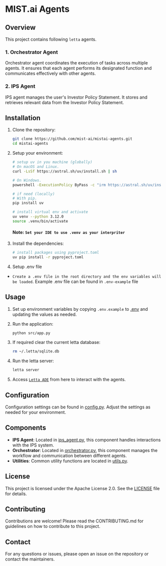 # MIST.ai Agents

## Overview

This project contains following `letta` agents.

### 1. Orchestrator Agent

Orchestrator agent coordinates the execution of tasks across multiple agents. It ensures that each agent performs its designated function and communicates effectively with other agents.

### 2. IPS Agent

IPS agent manages the user's Investor Policy Statement. It stores and retrieves relevant data from the Investor Policy Statement.

## Installation

1. Clone the repository:

   ```sh
   git clone https://github.com/mist-ai/mistai-agents.git
   cd mistai-agents
   ```

2. Setup your environment:

   ```bash
   # setup uv in you machine (globally)
   # On macOS and Linux.
   curl -LsSf https://astral.sh/uv/install.sh | sh

   # On Windows.
   powershell -ExecutionPolicy ByPass -c "irm https://astral.sh/uv/install.ps1 | iex"

   # if need (locally)
   # With pip.
   pip install uv
   ```

   ```bash
   # install virtual env and activate
   uv venv --python 3.12.0
   source .venv/bin/activate
   ```

   #### Note: `Set your IDE to use .venv as your interpriter`

3. Install the dependencies:

   ```bash
   # install packages using pyproject.toml
   uv pip install -r pyproject.toml
   ```

4. Setup .env file

* `Create a .env file in the root directory and the env variables will be loaded`. Example .env file can be found in `.env-example` file
## Usage

1. Set up environment variables by copying `.env.example` to [.env](http://_vscodecontentref_/6) and updating the values as needed.

2. Run the application:

   ```sh
   python src/app.py
   ```

3. If required clear the current letta database:

   ```bash
   rm ~/.letta/sqlite.db
   ```

4. Run the letta server:

   ```bash
   letta server
   ```

5. Access [`Letta ADE`](https://app.letta.com/development-servers/local/dashboard) from here to interact with the agents.

## Configuration

Configuration settings can be found in [config.py](https://github.com/mist-ai/mistai-agents). Adjust the settings as needed for your environment.

## Components

- **IPS Agent**: Located in [ips_agent.py](https://github.com/mist-ai/mistai-agents), this component handles interactions with the IPS system.
- **Orchestrator**: Located in [orchestrator.py](https://github.com/mist-ai/mistai-agents), this component manages the workflow and communication between different agents.
- **Utilities**: Common utility functions are located in [utils.py](https://github.com/mist-ai/mistai-agents).

## License

This project is licensed under the Apache License 2.0. See the [LICENSE](https://github.com/mist-ai/mistai-agents/blob/dev/LICENSE) file for details.

## Contributing

Contributions are welcome! Please read the CONTRIBUTING.md for guidelines on how to contribute to this project.

## Contact

For any questions or issues, please open an issue on the repository or contact the maintainers.
